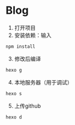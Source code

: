 # Blog

1. 打开项目
2. 安装依赖：输入

```bash
npm install
```

3. 修改后编译

```bash
hexo g
```

4. 本地服务器（用于调试）

```bash
hexo s
```

5. 上传github

```bash
hexo d
```

